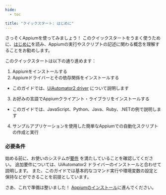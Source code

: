 ```yaml
---
hide:
  - toc

title: "クイックスタート: はじめに"
---
```


さっそくAppiumを使ってみましょう！ このクイックスタートをうまく使うために、[はじめに](../intro/index.md)を読み、Appiumの実行やスクリプトの記述に関わる概念を理解することをお勧めします。

このクイックスタートは以下の通り進めます：

1. Appiumをインストールする
2. Appiumドライバーとその依存関係をインストールする
  - このガイドでは、[UiAutomator2 driver](https://github.com/appium/appium-uiautomator2-driver) について説明します
3. お好みの言語でAppiumクライアント・ライブラリをインストールする
  - このガイドでは、JavaScript、Python、Java、Ruby、.NETの例で説明します
4. サンプルアプリケーションを使用した簡単なAppiumでの自動化スクリプトの作成と実行

### 必要条件

始める前に、お使いのシステムが[要件](../quickstart/requirements.md) を満たしていることを確認してください。 追加要件については、UiAutomator2 ドライバーのインストールと合わせて説明します。 また、このガイドでは基本的なコマンド実行や環境変数の設定と保持などができることを前提としています。

さあ、これで準備は整いました！ [Appiumのインストール](./install.md)に進んでください。
